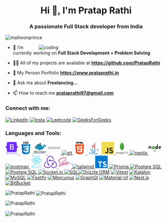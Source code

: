 <h1 align="center">Hi 👋, I'm Pratap Rathi</h1>
<h3 align="center">A passionate Full Stack developer from India</h3>

<p align="left"> <img src="https://komarev.com/ghpvc/?username=PratapRathi&base=1500&abbreviated=true&label=Profile%20views&color=0e75b6&style=flat" alt="maihoonprince" /> </p>

<img  display="flex" align="right" alt="coding" width="400" src="https://media.giphy.com/media/SWoSkN6DxTszqIKEqv/giphy.gif">

- 🌱 I’m currently working on **Full Stack Development + Problem Solving**

- 👨‍💻 All of my projects are available at **https://github.com/PratapRathi**

- 📝 My Person Portfolio **https://www.prataprathi.in**

- 💬 Ask me about **Freelancing...**

- 📫 How to reach me **prataprathi97@gmail.com**

<h3 align="left">Connect with me:</h3>
<p align="left">
<a href="https://www.linkedin.com/in/pratap-rathi" target="blank"><img align="center" src="https://raw.githubusercontent.com/rahuldkjain/github-profile-readme-generator/master/src/images/icons/Social/linked-in-alt.svg" alt="LinkedIn" height="30" width="40" /></a>
<a href="https://www.instagram.com/pratap_rathi" target="blank"><img align="center" src="https://raw.githubusercontent.com/rahuldkjain/github-profile-readme-generator/master/src/images/icons/Social/instagram.svg" alt="Insta" height="30" width="40" /></a>
<a href="https://leetcode.com/prataprathi97" target="blank"><img align="center" src="https://raw.githubusercontent.com/rahuldkjain/github-profile-readme-generator/master/src/images/icons/Social/leet-code.svg" alt="Leetcode" height="30" width="40" /></a>
<a href="https://auth.geeksforgeeks.org/user/prataprathi" target="blank"><img align="center" src="https://raw.githubusercontent.com/rahuldkjain/github-profile-readme-generator/master/src/images/icons/Social/geeks-for-geeks.svg" alt="GeeksForGeeks" height="30" width="40" /></a>
</p>

<h3 align="left">Languages and Tools:</h3>

<p align="left"> <a href="https://getbootstrap.com" target="_blank" rel="noreferrer"> <img src="https://raw.githubusercontent.com/devicons/devicon/master/icons/bootstrap/bootstrap-plain-wordmark.svg" alt="bootstrap" width="40" height="40" /> </a> <a href="https://www.w3schools.com/css/" target="_blank" rel="noreferrer"> <img src="https://raw.githubusercontent.com/devicons/devicon/master/icons/css3/css3-original-wordmark.svg" alt="CSS" width="40" height="40" /> </a> <a href="https://www.docker.com/" target="_blank" rel="noreferrer"> <img src="https://raw.githubusercontent.com/devicons/devicon/master/icons/docker/docker-original-wordmark.svg" alt="docker" width="40" height="40" /> </a> <a href="https://expressjs.com" target="_blank" rel="noreferrer"> <img src="https://raw.githubusercontent.com/devicons/devicon/master/icons/express/express-original-wordmark.svg" alt="express" width="40" height="40" /> </a> <a href="https://git-scm.com/" target="_blank" rel="noreferrer"> <img src="https://www.vectorlogo.zone/logos/git-scm/git-scm-icon.svg" alt="git" width="40" height="40" /> </a> <a href="https://www.w3.org/html/" target="_blank" rel="noreferrer"> <img src="https://raw.githubusercontent.com/devicons/devicon/master/icons/html5/html5-original-wordmark.svg" alt="HTML" width="40" height="40" /> </a> <a href="https://www.java.com" target="_blank" rel="noreferrer"> <img src="https://raw.githubusercontent.com/devicons/devicon/master/icons/java/java-original.svg" alt="java" width="40" height="40" /> </a> <a href="https://developer.mozilla.org/en-US/docs/Web/JavaScript" target="_blank" rel="noreferrer" > <img src="https://raw.githubusercontent.com/devicons/devicon/master/icons/javascript/javascript-original.svg" alt="javascript" width="40" height="40" /> </a> <a href="https://www.mongodb.com/" target="_blank" rel="noreferrer"> <img src="https://raw.githubusercontent.com/devicons/devicon/master/icons/mongodb/mongodb-original-wordmark.svg" alt="mongodb" width="40" height="40" /> </a> <a href="https://nextjs.org/" target="_blank" rel="noreferrer"> <img src="https://cdn.worldvectorlogo.com/logos/nextjs-2.svg" alt="nextjs" width="40" height="40" /> </a> <a href="https://nodejs.org" target="_blank" rel="noreferrer"> <img src="https://raw.githubusercontent.com/devicons/devicon/master/icons/nodejs/nodejs-original-wordmark.svg" alt="nodejs" width="40" height="40" /> </a> <a href="https://postman.com" target="_blank" rel="noreferrer"> <img src="https://www.vectorlogo.zone/logos/getpostman/getpostman-icon.svg" alt="postman" width="40" height="40" /> </a> <a href="https://reactjs.org/" target="_blank" rel="noreferrer"> <img src="https://raw.githubusercontent.com/devicons/devicon/master/icons/react/react-original-wordmark.svg" alt="react" width="40" height="40" /> </a> <a href="https://redux.js.org" target="_blank" rel="noreferrer"> <img src="https://raw.githubusercontent.com/devicons/devicon/master/icons/redux/redux-original.svg" alt="redux" width="40" height="40" /> </a> <a href="https://sass-lang.com" target="_blank" rel="noreferrer"> <img src="https://raw.githubusercontent.com/devicons/devicon/master/icons/sass/sass-original.svg" alt="sass" width="40" height="40" /> </a> <a href="https://tailwindcss.com/" target="_blank" rel="noreferrer"> <img src="https://www.vectorlogo.zone/logos/tailwindcss/tailwindcss-icon.svg" alt="tailwind" width="40" height="40" /> </a> <a href="https://www.typescriptlang.org/" target="_blank" rel="noreferrer" > <img src="https://raw.githubusercontent.com/devicons/devicon/master/icons/typescript/typescript-original.svg" alt="typescript" width="40" height="40" /> </a> <a href="https://www.prisma.io/docs" target="_blank" rel="noreferrer" > <img src="https://github.com/PratapRathi/PratapRathi/assets/130206612/807573cf-edd6-441c-9b40-4267cd1d22e2" alt="Prisma" width="40" height="40" /> </a> <a href="https://www.postgresql.org/docs/" target="_blank" rel="noreferrer" > <img src="https://github.com/PratapRathi/PratapRathi/assets/130206612/7ae60b0a-d443-4b5f-80cb-e7300eae9a5a" alt="Postgre SQL" width="40" height="40" /> </a> </a> <a href="https://www.selenium.dev/documentation/" target="_blank" rel="noreferrer" > <img src="https://github.com/PratapRathi/PratapRathi/assets/130206612/b1c28427-08c8-47f9-8e8d-582d4a663618" alt="Postgre SQL" width="40" height="40" /> </a> </a> <a href="https://socket.io" target="_blank" rel="noreferrer" > <img src="https://github.com/PratapRathi/PratapRathi/assets/130206612/7ca67e0d-ac84-4a0b-9260-ce1fb3eadf9f" alt="Socket.io" width="40" height="40" /> </a><a href="https://aws.amazon.com/what-is/sql/" target="_blank" rel="noreferrer"><img src="https://github.com/user-attachments/assets/5ce90098-7272-400f-a6f1-92613e3c0c58" alt="SQL" width="40" height="40" /></a><a href="https://orm.drizzle.team/" target="_blank" rel="noreferrer"><img src="https://github.com/user-attachments/assets/f231b928-6078-48ae-a9eb-201a388ffcc3" alt="Drizzle ORM" width="40" height="40" /></a>
<a href="https://vitest.dev/" target="_blank" rel="noreferrer"><img src="https://github.com/user-attachments/assets/38e1e922-5c41-436d-9d7a-b4497b5a0d48" alt="Vitest" width="40" height="40" /></a>
<a href="https://katalon.com/" target="_blank" rel="noreferrer"><img src="https://github.com/user-attachments/assets/1a9d2c81-2b0e-4fb8-bd28-e86ad73b4977" alt="Katalon" width="40" height="40" /></a>
<a href="https://www.mysql.com/" target="_blank" rel="noreferrer"><img src="https://github.com/user-attachments/assets/217f29b1-68dd-4be2-9cc6-79e2ad0e5e5c" alt="MySQL" width="40" height="40" /></a>
<a href="https://fastify.dev/docs/latest/Guides/Plugins-Guide/" target="_blank" rel="noreferrer"><img src="https://github.com/user-attachments/assets/ba5343c1-9e16-44ed-b4c9-05be01fb40dc" alt="Fastify" width="40" height="40" /></a>
<a href="https://mercurius.dev/#/" target="_blank" rel="noreferrer"><img src="https://github.com/user-attachments/assets/9284dd36-c09d-4379-8b0e-1dcfb887d1e2" alt="Mercurius" width="40" height="40" /></a>
<a href="https://graphql.org/" target="_blank" rel="noreferrer"><img src="https://github.com/user-attachments/assets/efaf9c86-5acd-4442-a23a-bd3512401fd4" alt="GraphQl" width="40" height="40" /></a>
<a href="https://mui.com/" target="_blank" rel="noreferrer"><img src="https://github.com/user-attachments/assets/dc263c4b-927a-410c-a422-4b609c3c788e" alt="Material-UI" width="40" height="40" /></a>
<a href="https://nestjs.com/" target="_blank" rel="noreferrer"><img src="https://github.com/user-attachments/assets/8ba7e1f1-5dc2-4135-ac1f-2ba80ee8a03d" alt="Nest.js" width="40" height="40" /></a>
<a href="https://bitbucket.org/" target="_blank" rel="noreferrer"><img src="https://github.com/user-attachments/assets/4e0a9256-c478-43a3-af98-926465b4cd57" alt="BitBucket" width="40" height="40" /></a>
</p>

<p><img align="left" src="https://github-readme-stats.vercel.app/api/top-langs?username=PratapRathi&show_icons=true&locale=en&layout=compact" alt="PratapRathi" /></p>

<p>&nbsp;<img align="center" src="https://github-readme-stats.vercel.app/api?username=PratapRathi&show_icons=true&locale=en" alt="PratapRathi" /></p>

<p align="left"><img src="https://github-profile-trophy.vercel.app/?username=PratapRathi&row=1" alt="PratapRathi" /></p>
    
<p><img align="center" src="https://github-readme-streak-stats.herokuapp.com/?user=PratapRathi" alt="PratapRathi" /></p>

